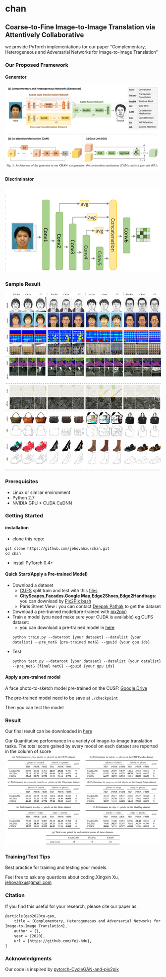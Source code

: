 # chan

## Coarse-to-Fine Image-to-Image Translation via Attentively Collaborative

we provide PyTorch implementations for our paper "Complementary, Heterogeneous and Adversarial
Networks for Image-to-Image Translation"

### Our Proposed Framework
#### Generator
![](imgs/generator.png)
#### Discriminator
![](imgs/discriminator.png)
### Sample Result
![](imgs/result3.png)
### Prerequisites
- Linux or similar environment
- Python 2.7
- NVIDIA GPU + CUDA CuDNN

### Getting Started

#### installation
- clone this repo:
```shell script
git clone https://github.com/jehovahxu/chan.git
cd chan
```
- install PyTorch 0.4+
#### Quick Start(Apply a Pre-trained Model)
- Download a dataset
    - [CUFS](http://mmlab.ie.cuhk.edu.hk/archive/facesketch.html) split train and test with this [files](https://drive.google.com/open?id=1TYQ5O9q4ZMiuBimPMqqj7O_SyHoijwmn)
    - **CityScapes,Facades.Google Map,Edge2Shoes,Edge2Handbags**: you can download by [Pix2Pix bash](https://github.com/phillipi/pix2pix/blob/master/datasets/download_dataset.sh) 
    - Paris Street View : you can contact [Deepak Pathak](https://github.com/pathak22) to get the dataset 
- Download a pre-trained model(pre-trained with [pix2pix](https://github.com/jehovahxu/pix2pix-pytorch))
- Train a model (you need make sure your CUDA is available) eg.CUFS  dataset:
    - you can download a pre-trained model in [here](https://drive.google.com/open?id=1dfe2pqAUD4T6fD9vO38SM2HCYJSe9Nxj)
    ```shell script
    python train.py --dataroot {your dataset} --datalist {your datalist} --pre_netG {pre-trained netG} --gpuid {your gpu ids}  
    ```
- Test
    ```shell script
    python test.py --dataroot {your dataset} --datalist {your datalist} --pre_netG {final netG} --gpuid {your gpu ids}
    ```
#### Apply a pre-trained model
A face photo-to-sketch model pre-trained on the CUSF: [Google Drive](https://drive.google.com/open?id=173H7FdwG7UOMM1G-4sm7zKUBu0yFypul)

The pre-trained model need to be save at `./checkpoint`

Then you can test the model
 
### Result
Our final result can be downloaded in [here](https://drive.google.com/open?id=1AzmHkcGa21h6Mngdc7sEIH1hOR6GrBTS)

Our Quantitative performance in a variety of image-to-image translation tasks. The total score gained by every model  on each dataset are reported in the column of score
![](./imgs/ex_result.png)

### Training/Test Tips
Best practice for training and testing your models.<p>
Feel free to ask any questions about coding.Xingxin Xu, [jehovahxu@gmail.com](jehovahxu@gmail.com)<p>

### Citation
If you find this useful for your research, please cite our paper as:
```
@article{gao2020ca-gan,
	title = {Complementary, Heterogeneous and Adversarial Networks for Image-to-Image Translation},
	author = {},
	year = {2020},
	url = {https://github.com/fei-hdu},
}
```

### Acknowledgments
Our code is inspired by [pytorch-CycleGAN-and-pix2pix](https://github.com/junyanz/pytorch-CycleGAN-and-pix2pix)

<!--
### Citation
If you use this code for your research, plase cite our papers.
-->










